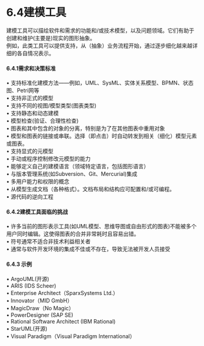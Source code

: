 # 6.4建模工具

建模工具可以描绘软件和需求的功能和/或技术模型，以及问题领域。它们有助于创建和维护(主要是)现实的图形抽象。\
例如，此类工具可以提供支持，从（抽象）业务流程开始，通过逐步细化越来越详细的各自情况表示。

#### &#xD;6.4.1需求和决策标准

• 支持标准化建模方法——例如，UML、SysML、实体关系模型、BPMN、状态图、Petri网等\
• 支持非正式的模型\
• 支持不同的视图/模型类型(图表类型)\
• 支持静态和动态建模\
• 模型检查(验证、合理性检查)\
• 图表和其中包含的对象的分离，特别是为了在其他图表中重用对象\
• 模型和图表的链接或串联。选择（即点击）时自动转发到相关（细化）模型元素或图表。\
• 支持显式的元模型\
• 手动或程序控制修改元模型的能力\
• 能够定义自己的建模语言（领域特定语言，包括图形语言）\
• 与版本管理系统(如Subversion、Git、Mercurial)集成\
• 多用户能力和权限的概念\
• 从模型生成文档（各种格式）。文档布局和结构应可配置和/或可编程。\
• 源代码的逆向工程

#### &#xD;6.4.2建模工具面临的挑战

• 许多当前的图形表示工具(如UML模型、思维导图或自由形式的图表)不能被多个用户同时编辑。这使得图表的合并非常耗时且容易出错。\
• 符号通常不适合非技术利益相关者\
• 通常与软件开发环境的集成不佳或不存在，导致无法被开发人员接受

#### &#xD;6.4.3 示例

• ArgoUML(开源)\
• ARIS (IDS Scheer)\
• Enterprise Architect（SparxSystems Ltd.）\
• Innovator（MID GmbH）\
• MagicDraw（No Magic）\
• PowerDesigner (SAP SE)\
• Rational Software Architect (IBM Rational)\
• StarUML(开源)\
• Visual Paradigm（Visual Paradigm International）
